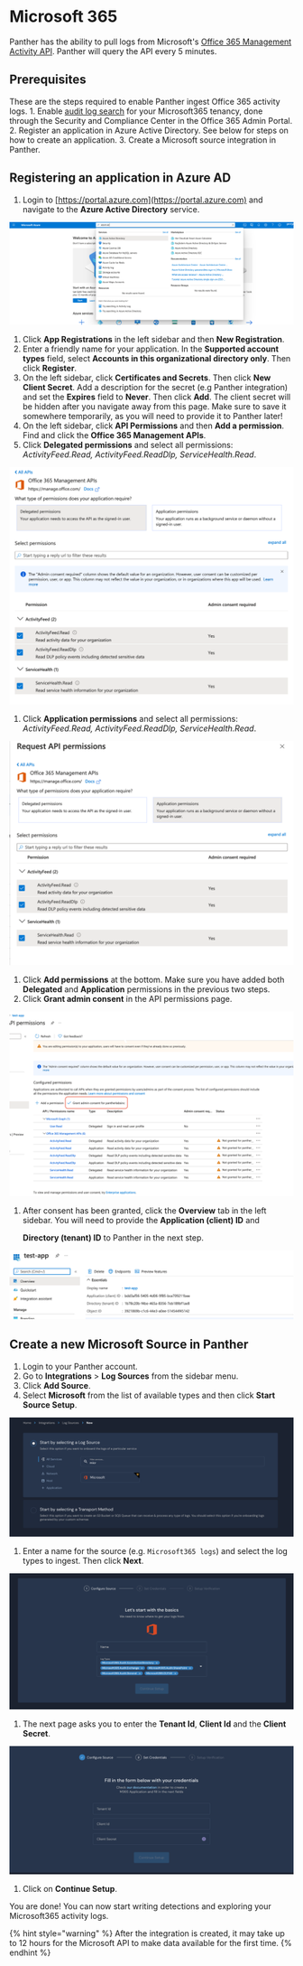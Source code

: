 # Microsoft 365

Panther has the ability to pull logs from Microsoft's [Office 365 Management Activity API](https://docs.microsoft.com/en-us/office/office-365-management-api/office-365-management-activity-api-reference). Panther will query the API every 5 minutes.

## Prerequisites

These are the steps required to enable Panther ingest Office 365 activity logs. 1. Enable [audit log search](https://docs.microsoft.com/en-us/microsoft-365/compliance/turn-audit-log-search-on-or-off?view=o365-worldwide#turn-on-audit-log-search) for your Microsoft365 tenancy, done through the Security and Compliance Center in the Office 365 Admin Portal. 2. Register an application in Azure Active Directory. See below for steps on how to create an application. 3. Create a Microsoft source integration in Panther.

## Registering an application in Azure AD

1. Login to [https://portal.azure.com](https://portal.azure.com) and navigate to the **Azure Active Directory** service.

![](../../.gitbook/assets/microsoft-azuread.png)

1. Click **App Registrations** in the left sidebar and then **New Registration**.
2. Enter a friendly name for your application. In the **Supported account types** field, select **Accounts in this organizational directory only**. Then click **Register**.
3. On the left sidebar, click **Certificates and Secrets**. Then click **New Client Secret**. Add a description for the secret \(e.g Panther integration\) and set the **Expires** field to **Never**. Then click **Add**. The client secret will be hidden after you navigate away from this page. Make sure to save it somewhere temporarily, as you will need to provide it to Panther later!
4. On the left sidebar, click **API Permissions** and then **Add a permission**. Find and click the **Office 365 Management APIs**.
5. Click **Delegated permissions** and select all permissions: _ActivityFeed.Read, ActivityFeed.ReadDlp, ServiceHealth.Read_.

![](../../.gitbook/assets/microsoft-permissions-delegated.png)

1. Click **Application permissions** and select all permissions: _ActivityFeed.Read, ActivityFeed.ReadDlp, ServiceHealth.Read_.

![](../../.gitbook/assets/microsoft-permissions-application.png)

1. Click **Add permissions** at the bottom. Make sure you have added both **Delegated** and **Application** permissions in the previous two steps.
2. Click **Grant admin consent** in the API permissions page.

![](../../.gitbook/assets/microsoft-permissions-consent.png)

1. After consent has been granted, click the **Overview** tab in the left sidebar. You will need to provide the **Application \(client\) ID** and

   **Directory \(tenant\) ID** to Panther in the next step.

![](../../.gitbook/assets/microsoft-overview.png)

## Create a new Microsoft Source in Panther

1. Login to your Panther account.
2. Go to **Integrations** &gt; **Log Sources** from the sidebar menu.
3. Click **Add Source**.
4. Select **Microsoft** from the list of available types and then click **Start Source Setup**.

![](../../.gitbook/assets/microsoft-setup-page1.png)

1. Enter a name for the source \(e.g. `Microsoft365 logs`\) and select the log types to ingest. Then click **Next**.

![](../../.gitbook/assets/microsoft-form.png)

1. The next page asks you to enter the **Tenant Id**, **Client Id** and the **Client Secret**. 

![](../../.gitbook/assets/microsoft-credentials.png)

1. Click on **Continue Setup**. 

You are done! You can now start writing detections and exploring your Microsoft365 activity logs.

{% hint style="warning" %}
After the integration is created, it may take up to 12 hours for the Microsoft API to make data available for the first time.
{% endhint %}

